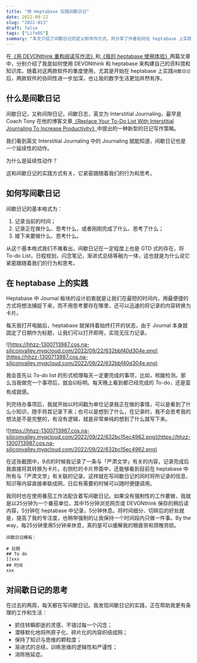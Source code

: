 ```yaml
---
title: "用 Heptabase 实践间歇日记"
date: 2022-09-22
slug: "2022-013"
draft: false
tags: ["LifeOS"]
summary: "本文介绍了间歇日记的定义和写作方式，并分享了作者如何在 heptabase 上实践间歇日记。作者使用 heptabase 的 Journal 板块记录每天的待办事项和正在做的事情，将记录的内容转换为卡片，方便日后调用。作者认为间歇日记的实践有助于抓住灵感、织结碎片化的内容、保持知识与思维的颗粒度、训练思维的逻辑性和严谨性，以及消除拖延症。"
---
```


在[《用 DEVONthink 重构阅读写作流》](https://www.justgoidea.com/2022-011)和[《我的 heptabase 使用体验》](https://www.justgoidea.com/2022-012)两篇文章中，分别介绍了我是如何使用 DEVONthink 和 heptabase 来构建自己的资料馆和知识库。随着对这两款软件的重度使用，尤其是开始在 heptabase 上实践`间歇日记`后，两款软件的协同性进一步加深，也让我的数字生活更加井然有序。

## 什么是间歇日记

间歇日记，又称间隙日记，间歇日志，英文为 Interstitial Journaling，最早是Coach Tony 在他的博客文章[《Replace Your To-Do List With Interstitial Journaling To Increase Productivity》](https://betterhumans.pub/replace-your-to-do-list-with-interstitial-journaling-to-increase-productivity-4e43109d15ef)中提出的一种新型的日记写作策略。

我们看到英文 Interstitial Journaling 中的 Journaling 就能知道，间歇日记也是一个延续性的动作。

为什么是延续性动作？

这和间歇日记的实践方式有关，它紧密跟随着我们的行为和思考。

## 如何写间歇日记

间歇日记的基本格式为：

1. 记录当前的时间；
2. 记录正在做什么、思考什么，或者刚刚完成了什么、思考了什么；
3. 接下来要做什么、思考什么。

从这个基本格式我们不难看出，间歇日记在一定程度上也是 GTD 式的存在，将 To-do List，日程规划，闪念笔记，渐进式总结等融为一体，这也就是为什么说它紧密跟随着我们的行为和思考。

## 在 heptabase 上的实践

Heptabase 中 Journal 板块的设计初衷就是让我们在最短的时间内，用最便捷的方式将想法捕捉下来，而不用思考要存在哪里，还可以迅速的将记录的内容转换为卡片。

每天我打开电脑后，heptabase 就保持着始终打开的状态，由于 Journal 本身就固定了日期作为标题，让我们可以打开即用，实现无压力记录。

![https://hhzz-1300713987.cos.na-siliconvalley.myqcloud.com/2022/09/22/632bbf40d304e.png](https://hhzz-1300713987.cos.na-siliconvalley.myqcloud.com/2022/09/22/632bbf40d304e.png)

我会首先以 To-do list 的形式梳理每天一定要完成的事项，比如，核酸检测。那么当我做完一个事项后，就会☑️标明。每天晚上看到都已经完成的 To-do，还是蛮有成就感。

列完待办事项后，我就开始以时间戳为单位记录我正在做的事情，可以是看到了什么小知识，随手将其记录下来；也可以是想到了什么，在记录时，我不会思考我的想法是不是完整的，有没有逻辑，就是非常单纯的想到了什么就写下来。

![https://hhzz-1300713987.cos.na-siliconvalley.myqcloud.com/2022/09/22/632bc15ec4962.png](https://hhzz-1300713987.cos.na-siliconvalley.myqcloud.com/2022/09/22/632bc15ec4962.png)

在这张截图中，9点的时候我记录了一条与「严肃文学」有关的内容，记录完成后我直接将其转换为卡片。右侧栏的卡片界面中，还能够看到目前在 heptabase 中所有与「严肃文学」有关联的记录。这样就在写间歇日记的同时将所记录的信息、知识等内容直接串联成网，日后有需要的时候可以随时便捷调用。

我同时也在使用番茄工作法配合着写间歇日记。如果没有强制性的工作要做，我就是以25分钟为一个番茄单位，其中15分钟浏览网页或 DEVONthink 保存的稍后读内容，5分钟在 heptabase 中记录，5分钟休息。将时间细分、切碎后的好处就是，提高了我的专注度，也稍带强制的让我保持一个时间段内只做一件事。By the way，每25分钟里用5分钟来休息，真的是可以缓解我的眼疲劳和颈椎劳损。

```
间歇日记模板：

# 日期
## To do
[]xxx
## 时间
xxx

```

## 对间歇日记的思考

在过去的两周，每天都在写间歇日记。我发现间歇日记的实践，正在帮助我更有条理的工作和生活：

- 抓住转瞬即逝的灵感，不错过每一个闪念；
- 潜移默化地将所原子化、碎片化的内容织结成网；
- 保持了知识与思维的颗粒度；
- 渐进式的总结，训练思维的逻辑性和严谨性；
- 消除拖延症。